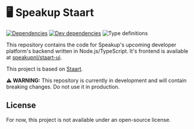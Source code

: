 # 🖥️ Speakup Staart

[![Dependencies](https://img.shields.io/david/o15y/staart.svg)](https://david-dm.org/o15y/staart)
[![Dev dependencies](https://img.shields.io/david/dev/o15y/staart.svg)](https://david-dm.org/o15y/staart)
![Type definitions](https://img.shields.io/badge/types-TypeScript-blue.svg)

This repository contains the code for Speakup's upcoming developer platform's backend written in Node.js\/TypeScript. It's frontend is available at [speakupnl/staart-ui](https://github.com/speakup/staart-ui).

This project is based on [Staart](https://github.com/o15y/staart).

**⚠️ WARNING:** This repository is currently in development and will contain breaking changes. Do not use it in production.

## License

For now, this project is not available under an open-source license.
